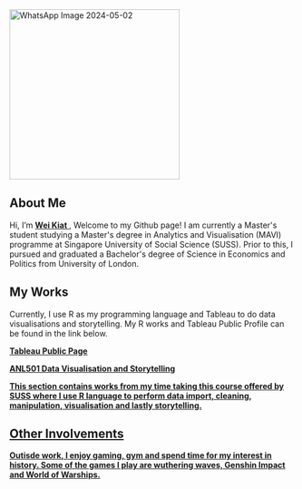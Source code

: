 <img src="https://github.com/user-attachments/assets/b8931507-0487-48a2-913b-89ff400dd38b" alt="WhatsApp Image 2024-05-02" width="300">








## About Me

Hi, I’m <a  style="font-weight:bold" href="https://www.linkedin.com/in/wei-kiat-tan/">Wei Kiat </a>, Welcome to my Github page! I am currently a Master's student studying a Master's degree in Analytics and Visualisation (MAVI) programme at Singapore University of Social Science (SUSS). Prior to this, I pursued and graduated a Bachelor's degree of Science in Economics and Politics from University of London. 


## My Works

Currently, I use R as my programming language and Tableau to do data visualisations and storytelling. My R works and Tableau Public Profile can be found in the link below.

<a  style="font-weight:bold" href="https://public.tableau.com/app/profile/wei.kiat/vizzes/">Tableau Public Page

ANL501 Data Visualisation and Storytelling

This section contains works from my time taking this course offered by SUSS where I use R language to perform data import, cleaning, manipulation, visualisation and lastly storytelling.

## Other Involvements

Outisde work, I enjoy gaming, gym and spend time for my interest in history. Some of the games I play are wuthering waves, Genshin Impact and World of Warships. 

